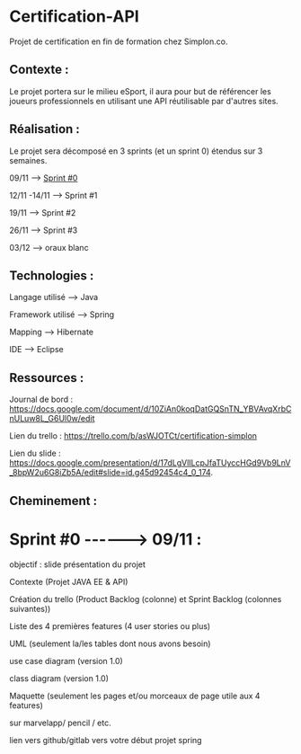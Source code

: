 # Certification-API
Projet de certification en fin de formation chez Simplon.co.

## **Contexte** :



Le projet portera sur le milieu eSport, il aura pour but de référencer les joueurs professionnels en utilisant une API réutilisable par d'autres sites.

## **Réalisation** : 

Le projet sera décomposé en 3 sprints (et un sprint 0) étendus sur 3 semaines.

09/11 --> [Sprint #0 ](../README.md#Spring0)

12/11 -14/11 --> Sprint #1

19/11 --> Sprint #2

26/11 --> Sprint #3

03/12 --> oraux blanc

## **Technologies** :

Langage utilisé --> Java

Framework utilisé --> Spring

Mapping --> Hibernate

IDE --> Eclipse

## **Ressources** : 

Journal de bord : https://docs.google.com/document/d/10ZiAn0koqDatGQSnTN_YBVAvqXrbCnULuw8L_G6Ul0w/edit  

Lien du trello  : https://trello.com/b/asWJOTCt/certification-simplon

Lien du slide : https://docs.google.com/presentation/d/17dLgVlILcpJfaTUyccHGd9Vb9LnV_8bpW2u6G8iZb5A/edit#slide=id.g45d92454c4_0_174.

## **Cheminement** : 

# Sprint #0 ------> 09/11 : 

objectif : slide présentation du projet

Contexte (Projet JAVA EE & API)

Création du trello (Product Backlog (colonne) et Sprint Backlog (colonnes suivantes))

Liste des 4 premières features (4 user stories ou plus)

UML (seulement la/les tables dont nous avons besoin)

use case diagram (version 1.0)

class diagram (version 1.0)

Maquette (seulement les pages et/ou morceaux de page utile aux 4 features)

sur marvelapp/ pencil / etc.

lien vers github/gitlab vers votre début projet spring




